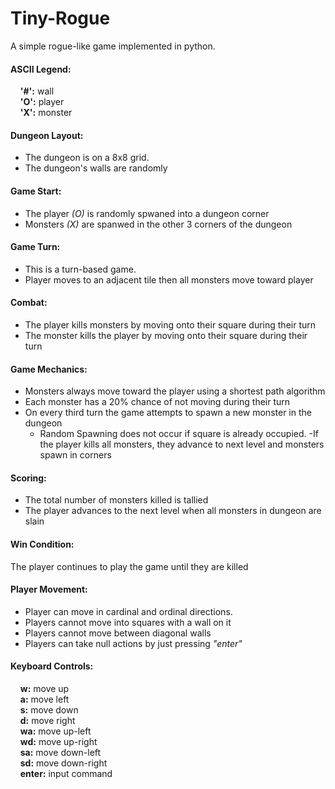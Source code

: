 # Tiny-Rogue
A simple rogue-like game implemented in python.

#### ASCII Legend:
&nbsp;&nbsp;&nbsp;&nbsp;**'#':** wall <br />
&nbsp;&nbsp;&nbsp;&nbsp;**'O':** player <br />
&nbsp;&nbsp;&nbsp;&nbsp;**'X':** monster <br />


#### Dungeon Layout:
- The dungeon is on a 8x8 grid.
- The dungeon's walls are randomly 

#### Game Start:
- The player *(O)* is randomly spwaned into a dungeon corner
- Monsters *(X)* are spanwed in the other 3 corners of the dungeon 

#### Game Turn:
- This is a turn-based game.
- Player moves to an adjacent tile then all monsters move toward player

#### Combat:
- The player kills monsters by moving onto their square during their turn
- The monster kills the player by moving onto their square during their turn

#### Game Mechanics:
- Monsters always move toward the player using a shortest path algorithm
- Each monster has a 20% chance of not moving during their turn
- On every third turn the game attempts to spawn a new monster in the dungeon
	+ Random Spawning does not occur if square is already occupied.
-If the player kills all monsters, they advance to next level and monsters spawn in corners

#### Scoring:
- The total number of monsters killed is tallied
- The player advances to the next level when all monsters in dungeon are slain

#### Win Condition:
The player continues to play the game until they are killed

#### Player Movement:
- Player can move in cardinal and ordinal directions.
- Players cannot move into squares with a wall on it
- Players cannot move between diagonal walls
- Players can take null actions by just pressing *"enter"*

#### Keyboard Controls:
&nbsp;&nbsp;&nbsp;&nbsp;**w:** move up <br />
&nbsp;&nbsp;&nbsp;&nbsp;**a:** move left <br />
&nbsp;&nbsp;&nbsp;&nbsp;**s:** move down <br />
&nbsp;&nbsp;&nbsp;&nbsp;**d:** move right <br />
&nbsp;&nbsp;&nbsp;&nbsp;**wa:** move up-left <br />
&nbsp;&nbsp;&nbsp;&nbsp;**wd:** move up-right <br />
&nbsp;&nbsp;&nbsp;&nbsp;**sa:** move down-left <br />
&nbsp;&nbsp;&nbsp;&nbsp;**sd:** move down-right <br />
&nbsp;&nbsp;&nbsp;&nbsp;**enter:** input command <br />